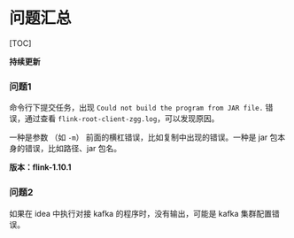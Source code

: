 # 问题汇总

[TOC]

**持续更新**

### 问题1

命令行下提交任务，出现 `Could not build the program from JAR file.` 错误，通过查看 `flink-root-client-zgg.log`，可以发现原因。

一种是参数 （如 `-m`） 前面的横杠错误，比如复制中出现的错误。一种是 jar 包本身的错误，比如路径、jar 包名。

**版本：flink-1.10.1**

### 问题2

如果在 idea 中执行对接 kafka 的程序时，没有输出，可能是 kafka 集群配置错误。
